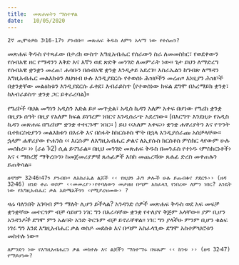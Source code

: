 ```yaml
---
title:  መጽሐፍትን ማስተዋል
date:   10/05/2020
---
```


`2ኛ ጢሞቴዎስ 3፡16-17ን ያንብቡ። መጽሐፍ ቅዱስ ለምን አላማ ነው የተሰጠን?`

መጽሐፍ ቅዱስ የተጻፈው በታሪክ ውስጥ እግዚአብሔር የሰራውን ስራ ለመመስከር፣ የወደቀውን የሰብአዊ ዘር የማዳንን እቅድ እና እኛን ወደ ጽድቅ መንገድ ለመምራት ነው። ጌታ ይህን ለማድረግ የሰብአዊ ቋንቋን መረጠ፣ ሐሳቡን በሰብአዊ ቋንቋ እንዲታይ አደረገ። እስራኤልን ከግብጽ ለማዳን እግዚአብሔር መልእክቱን ለህዝብ ሁሉ እንዲያደርሱ የተወሰኑ ሕዝቦችን መረጠ። እነዚያን ሕዝቦች በቋንቋቸው መልዕክቱን እንዲያደርሱ ፈቀደ፣ እብራይስጥ (የተወሰነው ክፍል ደግሞ በአረማይክ ቋንቋ፣ ከእብራይስጥ ቋንቋ ጋር ይቀራረባል)።

የግሪኮች ባህል መግነን አዲስን እድል ይዞ መጥቷል፣ አዲስ ኪዳን አለም አቀፍ በሆነው የግሪክ ቋንቋ በዚያኑ ሰዓት በዚያ የአለም ክፍል ይነገረም ነበርና እንዲሰራጭ አደረገው። (በእርግጥ እንደዚሁ የአዲስ ኪዳን መጽሐፍ በግሪክም ቋንቋ ተተርጉሞ ነበር። ) ይህ ‹‹አለም አቀፍ›› ቋንቋ ሐዋሪያትን እና የጥንት ቤተክርስቲያንን መልእክቱን በእሩቅ እና በስፋት ከክርስቶስ ሞት በኋላ እንዲያሰራጩ አስቻላቸው። ኋላም ሐዋሪያው ዮሐንስ ‹‹ እርሱም ለእግዚአብሔር ቃልና ለኢየሱስ ክርስቶስ ምስክር ላየውም ሁሉ መሰከረ። ›› (ራዕ 1፡2) ሲል ይናገራል። በዚህ መንገድ መጽሐፍ ቅዱስ በመንፈስ የተነዱ ‹ምስክርነቶች› እና ‹ ማስረጃ ማቅረቡን› ከመጀመሪያዎቹ ጸሐፊዎች እስከ መጨረሻው ጸሐፊ ድረስ መቀጠሉን ይጠቅሳል።

`ዘዳግም 32፡46፣47ን ያንብቡ። ለእስራኤል ልጆች ‹‹ የዚህን ሕግ ቃሎች ሁሉ ይጠብቁና ያደርጉ›› (ዘዳ 32፡46) ዘንድ ቶራ ወይም ‹‹መመሪያ››የተባለውን መታዘዘ በጣም አስፈላጊ የነበረው ለምን ነበር? እንዴት ነው የእግዚአብሔር ቃል እድሜአችንን ‹የሚያረዝመው› ?`

ዛሬ ባለንበት አገባብ ምን ማለት ሊሆን ይችላል? አንዳንድ ሰዎች መጽሐፍ ቅዱስ ወደ አፍ መፍቻ ቋንቋቸው መተርጎም ብቻ ሳይሆን ነገር ግን በእራሳቸው ቋንቋ የተለያየ ቅጅም አላቸው። ያም ቢሆን አንዳንዶች ደግሞ ምን አልባት አንድ ትርጉም ብቻ ይኖራቸዋል። ነገር ግን ያላችሁ ምንም ቢሆን ቁልፍ ነገሩ ግን እንደ እግዚአብሔር ቃል ወስዶ መደሰቱ እና በጣም አስፈላጊው ደግሞ አስተምህሮቱን መከተሉ ነው።

`ለምንድን ነው የእግዚአብሔርን ቃል መከተሉ እና ልጆችን ማስተማሩ በፍጹም ‹‹ ከንቱ ›› (ዘዳ 32፡47) የማይሆነው?` 